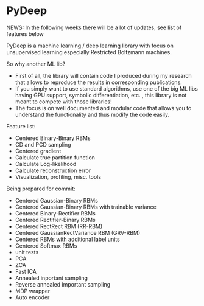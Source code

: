 # PyDeep 

NEWS: In the following weeks there will be a lot of updates, see list of features below

PyDeep is a machine learning / deep learning library with focus on unsupervised learning especially Restricted Boltzmann machines.

So why another ML lib?

- First of all, the library will contain code I produced during my research that allows to reproduce the results in corresponding publications.
- If you simply want to use standard algorithms, use one of the big ML libs having GPU support, symbolic differentiation, etc. , this library is not meant to compete with those libraries!
- The focus is on well documented and modular code that allows you to understand the functionality and thus modify the code easily.

Feature list:
- Centered Binary-Binary RBMs
- CD and PCD sampling
- Centered gradient
- Calculate true partition function
- Calculate Log-likelihood
- Calculate reconstruction error
- Visualization, profiling, misc. tools

Being prepared for commit:
- Centered Gaussian-Binary RBMs
- Centered Gaussian-Binary RBMs with trainable variance
- Centered Binary-Rectifier RBMs
- Centered Rectifier-Binary RBMs
- Centered RectRect RBM (RR-RBM)
- Centered GaussianRectVariance RBM (GRV-RBM)
- Centered RBMs with additional label units
- Centered Softmax RBMs
- unit tests
- PCA
- ZCA
- Fast ICA
- Annealed inportant sampling
- Reverse annealed important sampling
- MDP wrapper
- Auto encoder


